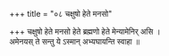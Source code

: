 +++
title = "०८ चक्षुषो हेते मनसो"

+++
चक्षुषो हेते मनसो हेते ब्रह्मणो हेते मेन्यामेनिर् असि ।  
अमेनयस् ते सन्तु ये ऽस्मान् अभ्यघायन्ति स्वाहा ॥